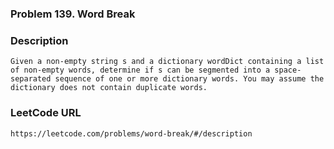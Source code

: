 ### Problem 139. Word Break

### Description 
	Given a non-empty string s and a dictionary wordDict containing a list of non-empty words, determine if s can be segmented into a space-separated sequence of one or more dictionary words. You may assume the dictionary does not contain duplicate words.

### LeetCode URL 
	https://leetcode.com/problems/word-break/#/description